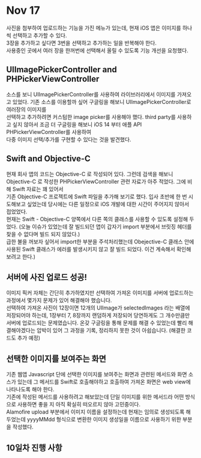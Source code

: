 # Nov 17 
  
  사진을 첨부하여 업로드하는 기능을 가진 메뉴가 있는데, 현재 iOS 앱은 이미지를 하나씩 선택하고 추가할 수 있다.  
  3장을 추가하고 싶다면 3번을 선택하고 추가하는 일을 반복해야 한다.  
  사용중인 곳에서 여러 장을 한꺼번에 선택해서 올릴 수 있도록 기능 개선을 요청했다.  
  
## UIImagePickerController and PHPickerViewController
  
  소스를 보니 UIImagePickerController를 사용하여 라이브러리에서 이미지를 가져오고 있었다. 기존 소스를 이용할까 싶어 구글링을 해보니 UIImagePickerController로 여러장의 이미지를  
  선택하고 추가하려면 커스텀한 image picker를 사용해야 했다. third party를 사용하고 싶지 않아서 조금 더 구글링을 해보니 iOS 14 부터 애플 API PHPickerViewController를 사용하여  
  다중 이미지 선택/추가를 구현할 수 있다는 것을 발견했다.  
  
## Swift and Objective-C  
  
  현재 회사 앱의 코드는 Objective-C 로 작성되어 있다. 그런데 검색을 해보니 Objective-C 로 작성한 PHPickerViewController 관련 자료가 아주 적었다. 그에 비해 Swift 자료는 꽤 있어서  
  기존 Objective-C 프로젝트에 Swift 파일을 추가해 보기로 했다. 입사 초반에 한 번 시도해보고 싶었는데 당시에는 다른 일정으로 iOS 개발에 대한 시간이 주어지지 않아서 접었었다.  
  현재는 Swift - Objective-C 양쪽에서 다른 쪽의 클래스를 사용할 수 있도록 설정해 두었다. (오늘 이슈가 있었는데 잘 빌드되던 앱이 갑자기 import 부분에서 브릿징 헤더를 찾을 수 없다며 빌드 되지 않았다.)  
  급한 불을 꺼보자 싶어서 import한 부분을 주석처리했는데 Obejective-C 클래스 안에 사용된 Swift 클래스가 에러를 발생시키지 않고 잘 빌드 되었다. 이건 계속해서 확인해보려고 한다.)

## 서버에 사진 업로드 성공!
 
  이미지 픽커 자체는 간단히 추가하였지만 선택하여 가져온 이미지를 서버에 업로드하는 과정에서 몇가지 문제가 있어 해결해야 했습니다.  
  선택하여 가져온 사진이 12장이면 12개의 UIImage가 selectedImages 라는 배열에 저장되어야 하는데,  1장부터 7, 8장까지 랜덤하게 저장되어 당연하게도 그 개수만큼만 서버에 업로드되는 문제였습니다.     온갖 구글링을 통해 문제를 해결 수 있었는데 빨리 해결해야겠다는 압박이 있어 그 과정을 기록, 정리하지 못한 것이 아쉽습니다. (해결한 코드도 추가 예정)
  
## 선택한 이미지를 보여주는 화면  
  
  기존 웹앱 Javascript 단에 선택한 이미지를 보여주는 화면과 관련된 메서드와 화면 소스가 있는데 그 메서드를 Swift로 호출해야하고 호출하여 가져온 화면은 web view에 나타나도록 해야 한다.  
  기존에 작성된 메서드를 사용하려고 해보았는데 단일 이미지를 위한 메서드라 어떤 방식으로 사용하면 좋을 지 아직 확실히 떠오르지 않아 고민중이다.  
  Alamofire upload 부분에서 이미지 이름을 설정하는데 현재는 임의로 생성되도록 해두었는데 yyyyMMdd 형식으로 변환한 이미지 생성일을 이름으로 사용하기 위한 부분을 작성했다.

## 10일차 진행 사항
